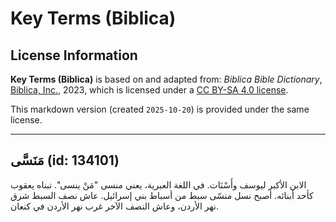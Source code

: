 # Key Terms (Biblica)

## License Information

**Key Terms (Biblica)** is based on and adapted from: _Biblica Bible Dictionary_, [Biblica, Inc.](https://www.biblica.com/), 2023, which is licensed under a [CC BY-SA 4.0 license](https://creativecommons.org/licenses/by-sa/4.0/legalcode.en).

This markdown version (created `2025-10-20`) is provided under the same license.



--------------------------------

## مَنَسَّى (id: 134101)

الابن الأكبر ليوسف وأَسْنَات. في اللغة العبرية، يعني منسى "مَنْ ينسى". تبناه يعقوب كأحد أبنائه. أصبح نسل منسّى سبط من أسباط بني إسرائيل. عاش نصف السبط شرق نهر الأردن، وعاش النصف الآخر غرب نهر الأردن في كنعان.


